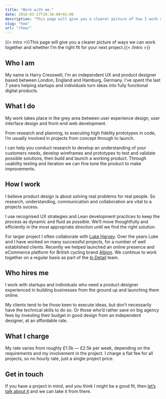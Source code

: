 ```yaml
---
title: "Work with me."
date: 2018-03-27T20:36:08+01:00
description: "This page will give you a clearer picture of how I work and whether I’m the right fit for your next project"
slug: "how"
url: "/how/"
---
```


{{< intro >}}This page will give you a clearer picture of ways we can work together and whether I’m the right fit for your next project.{{< /intro >}}

## Who I am

My name is Harry Cresswell, I’m an independent UX and product designer based between London, England and Hamburg, Germany. I’ve spent the last 7 years helping startups and individuals turn ideas into fully functional digital products.

## What I do

My work takes place in the grey area between user experience design, user interface design and front-end web development. 

From research and planning, to executing high fidelity prototypes in code, I’m usually involved in projects from concept through to launch.

I can help you conduct research to develop an understanding of your customers needs, develop wireframes and prototypes to test and validate possible solutions, then build and launch a working product. Through usability testing and iteration we can fine tune the product to make improvements.

	
## How I work

I believe product design is about solving real problems for real people. So research, understanding, communication and collaboration are vital to a projects sucess.

I use recognised UX strategies and Lean development practices to keep the process as dynamic and fluid as possible. We’ll move thoughtfully and efficiently in the most appropriate direction until we find the right solution.  

For larger project I often collaborate with [Luke Harvey](https://lukeharvey.co.uk/). Over the years Luke and I have worked on many successful projects, for a number of well established clients. Recently we helped launched an online presence and eCommerce platform for British cycling brand [Albion](https://www.albioncycling.com/). We continue to work together on a regular basis as part of the [In Detail](https://indtl.com/) team.

## Who hires me

I work with startups and individuals who need a product designer experienced in building businesses from the ground up and launching them online.

My clients tend to be those keen to execute ideas, but don’t necessarily have the technical skills to do so. Or those who’d rather save on big agency fees by investing their budget in good design from an independent designer, at an affordable rate.

## What I charge

My rate varies from roughly £1.5k — £2.5k per week, depending on the requirements and my involvement in the project. I charge a flat fee for all projects, so no hourly rate, just a single project price.

## Get in touch

If you have a project in mind, and you think I might be a good fit, then [let’s talk about it](/contact/) and we can take it from there.